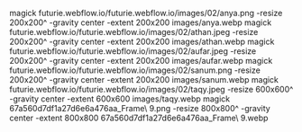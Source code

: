 magick futurie.webflow.io/futurie.webflow.io/images/02/anya.png -resize 200x200^ -gravity center -extent 200x200 images/anya.webp
magick futurie.webflow.io/futurie.webflow.io/images/02/athan.jpeg -resize 200x200^ -gravity center -extent 200x200 images/athan.webp
magick futurie.webflow.io/futurie.webflow.io/images/02/aufar.jpeg -resize 200x200^ -gravity center -extent 200x200 images/aufar.webp
magick futurie.webflow.io/futurie.webflow.io/images/02/sanum.png -resize 200x200^ -gravity center -extent 200x200 images/sanum.webp
magick futurie.webflow.io/futurie.webflow.io/images/02/taqy.jpeg -resize 600x600^ -gravity center -extent 600x600 images/taqy.webp
magick 67a560d7df1a27d6e6a476aa_Frame\ 9.png -resize 800x800^ -gravity center -extent 800x800 67a560d7df1a27d6e6a476aa_Frame\ 9.webp

